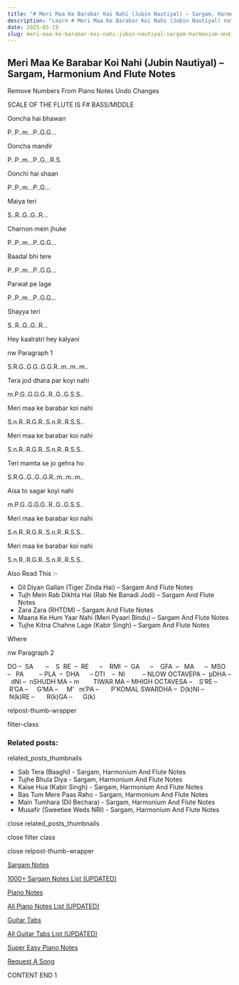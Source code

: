 ```yaml
---
title: "# Meri Maa Ke Barabar Koi Nahi (Jubin Nautiyal) – Sargam, Harmonium And Flute Notes"
description: "Learn # Meri Maa Ke Barabar Koi Nahi (Jubin Nautiyal) notes, sargam, harmonium notations and flute notes. Easy step-by-step tutorial for beginners."
date: 2025-05-19
slug: meri-maa-ke-barabar-koi-nahi-jubin-nautiyal-sargam-harmonium-and-flute-notes
---
```


## Meri Maa Ke Barabar Koi Nahi (Jubin Nautiyal) – Sargam, Harmonium And Flute Notes

Remove Numbers From Piano Notes
Undo Changes

SCALE OF THE FLUTE IS F# BASS/MIDDLE

Ooncha hai bhawan

P..P..m…P..G.G…

Ooncha mandir

P..P..m…P..G…R.S.

Oonchi hai shaan

P..P..m…P..G…

Maiya teri

S..R..G..G..R…

Charnon mein jhuke

P..P..m…P..G.G…

Baadal bhi tere

P..P..m…P..G.G…

Parwat pe lage

P..P..m…P..G.G…

Shayya teri

S..R..G..G..R…

Hey kaalratri hey kalyani

nw Paragraph 1

S.R.G..G.G..G.G.R..m..m..m..

Tera jod dhara par koyi nahi

m.P.G..G.G.G..R..G..G.S.S..

Meri maa ke barabar koi nahi

S.n.R..R.G.R..S.n.R..R.S.S..

Meri maa ke barabar koi nahi

S.n.R..R.G.R..S.n.R..R.S.S..

Teri mamta se jo gehra ho

S.R.G..G..G..G.R..m..m..m..

Aisa to sagar koyi nahi

m.P.G..G.G.G..R..G..G.S.S..

Meri maa ke barabar koi nahi

S.n.R..R.G.R..S.n.R..R.S.S..

Meri maa ke barabar koi nahi

S.n.R..R.G.R..S.n.R..R.S.S..

Also Read This :-

* Dil Diyan Gallan (Tiger Zinda Hai) – Sargam And Flute Notes
* Tujh Mein Rab Dikhta Hai (Rab Ne Banadi Jodi) – Sargam And Flute Notes
* Zara Zara (RHTDM) – Sargam And Flute Notes
* Maana Ke Hum Yaar Nahi (Meri Pyaari Bindu) – Sargam And Flute Notes
* Tujhe Kitna Chahne Lage (Kabir Singh) – Sargam And Flute Notes

Where

nw Paragraph 2

DO –  SA       –    S  RE  –  RE      –    RMI  –  GA      –    GFA  –   MA      –  MSO  –   PA         – PLA  –  DHA      – DTI    –  NI          – NLOW OCTAVEPA –  pDHA –  dNI –  nSHUDH MA – m        TIWAR MA – MHIGH OCTAVESA –    S’RE –     R’GA –     G’MA –     M’   m’PA –       P’KOMAL SWARDHA –  D(k)NI –       N(k)RE –       R(k)GA –      G(k)

relpost-thumb-wrapper

filter-class

### Related posts:

related_posts_thumbnails

* Sab Tera (Baaghi) - Sargam, Harmonium And Flute Notes
* Tujhe Bhula Diya - Sargam, Harmonium And Flute Notes
* Kaise Hua (Kabir Singh) - Sargam, Harmonium And Flute Notes
* Bas Tum Mere Paas Raho - Sargam, Harmonium And Flute Notes
* Main Tumhara (Dil Bechara) - Sargam, Harmonium And Flute Notes
* Musafir (Sweetiee Weds NRI) - Sargam, Harmonium And Flute Notes

close related_posts_thumbnails

close filter class

close relpost-thumb-wrapper

[Sargam Notes](https://www.notationsworld.com/sargam-notes.html)

[1000+ Sargam Notes List (UPDATED)](https://www.notationsworld.com/all-songs-list-sargam-notes.html)

[Piano Notes](https://www.notationsworld.com/piano-notes.html)

[All Piano Notes List (UPDATED)](https://www.notationsworld.com/all-songs-list-piano-notes.html)

[Guitar Tabs](https://www.notationsworld.com/guitar-tabs.html)

[All Guitar Tabs List (UPDATED)](https://www.notationsworld.com/all-songs-list-guitar-tabs.html)

[Super Easy Piano Notes](https://studywall.in/)

[Request A Song](https://www.notationsworld.com/request-a-song.html)

CONTENT END 1

